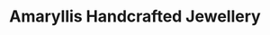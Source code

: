 ---
title: "Amaryllis Handcrafted Jewellery"
url: /baltimore/amaryllis-handcrafted-jewellery/
shop: Schmuck
---